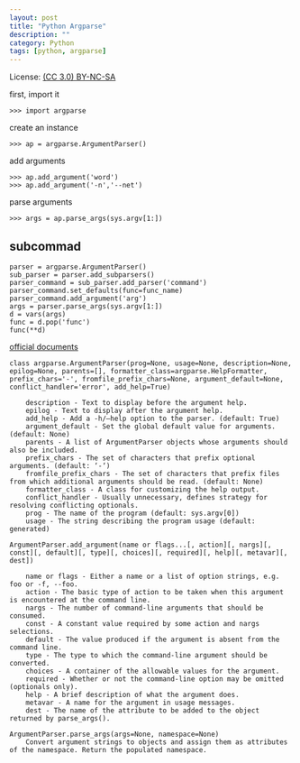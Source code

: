 ```yaml
---
layout: post
title: "Python Argparse"
description: ""
category: Python
tags: [python, argparse]
---
```


License: [(CC 3.0) BY-NC-SA](http://creativecommons.org/licenses/by-nc-sa/3.0/)

first, import it

    >>> import argparse

create an instance

    >>> ap = argparse.ArgumentParser()

add arguments

    >>> ap.add_argument('word')
    >>> ap.add_argument('-n','--net')

parse arguments

    >>> args = ap.parse_args(sys.argv[1:])

## subcommad

    parser = argparse.ArgumentParser()
    sub_parser = parser.add_subparsers()
    parser_command = sub_parser.add_parser('command')
    parser_command.set_defaults(func=func_name)
    parser_command.add_argument('arg')
    args = parser.parse_args(sys.argv[1:])
    d = vars(args)
    func = d.pop('func')
    func(**d)


[official documents](http://docs.python.org/2/library/argparse)

~~~
class argparse.ArgumentParser(prog=None, usage=None, description=None, epilog=None, parents=[], formatter_class=argparse.HelpFormatter, prefix_chars='-', fromfile_prefix_chars=None, argument_default=None, conflict_handler='error', add_help=True)

    description - Text to display before the argument help.
    epilog - Text to display after the argument help.
    add_help - Add a -h/–help option to the parser. (default: True)
    argument_default - Set the global default value for arguments. (default: None)
    parents - A list of ArgumentParser objects whose arguments should also be included.
    prefix_chars - The set of characters that prefix optional arguments. (default: ‘-‘)
    fromfile_prefix_chars - The set of characters that prefix files from which additional arguments should be read. (default: None)
    formatter_class - A class for customizing the help output.
    conflict_handler - Usually unnecessary, defines strategy for resolving conflicting optionals.
    prog - The name of the program (default: sys.argv[0])
    usage - The string describing the program usage (default: generated)
~~~

~~~
ArgumentParser.add_argument(name or flags...[, action][, nargs][, const][, default][, type][, choices][, required][, help][, metavar][, dest])

    name or flags - Either a name or a list of option strings, e.g. foo or -f, --foo.
    action - The basic type of action to be taken when this argument is encountered at the command line.
    nargs - The number of command-line arguments that should be consumed.
    const - A constant value required by some action and nargs selections.
    default - The value produced if the argument is absent from the command line.
    type - The type to which the command-line argument should be converted.
    choices - A container of the allowable values for the argument.
    required - Whether or not the command-line option may be omitted (optionals only).
    help - A brief description of what the argument does.
    metavar - A name for the argument in usage messages.
    dest - The name of the attribute to be added to the object returned by parse_args().
~~~

~~~
ArgumentParser.parse_args(args=None, namespace=None)
    Convert argument strings to objects and assign them as attributes of the namespace. Return the populated namespace.
~~~
